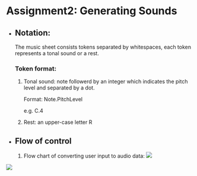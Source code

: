  # Assignment2: Generating Sounds

- ## Notation:

    The music sheet consists tokens separated by whitespaces, each token represents a tonal sound or a rest.

    ### Token format:
    
    1. Tonal sound: note followerd by an integer which indicates the pitch level and separated by a dot.

        Format: Note.PitchLevel

        e.g. C.4

    2. Rest: an upper-case letter R

- ## Flow of control
    1. Flow chart of converting user input to audio data:
    ![](https://github.com/yf3/MMS_Assignments/blob/master/Assignment2/figures/flowChartBigPictureTrans.png?raw=true)

![](https://github.com/yf3/MMS_Assignments/blob/master/Assignment2/figures/Screenshot1.png?raw=true)

